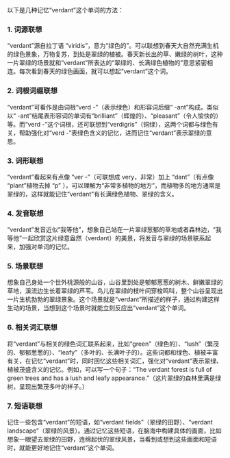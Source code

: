 以下是几种记忆“verdant”这个单词的方法：

### 1. 词源联想
“verdant”源自拉丁语 “viridis”，意为“绿色的”。可以联想到春天大自然充满生机的绿色景象，万物复苏，到处是翠绿的植被。春天新长出的草、嫩绿的树叶，这种一片翠绿的场景就和“verdant”所表达的“翠绿的、长满绿色植物的”意思紧密相连。每次看到春天的绿色画面，就可以想起“verdant”这个词。

### 2. 词根词缀联想
“verdant”可看作是由词根“verd -”（表示绿色）和形容词后缀“ -ant”构成。类似以“ -ant”结尾表形容词的单词有“brilliant”（辉煌的）、“pleasant”（令人愉快的）等。而“verd -”这个词根，还可联想到“verdigris”（铜绿），这两个词都与绿色有关，帮助强化对“verd -”表绿色含义的记忆，进而记住“verdant”表示翠绿的意思。

### 3. 词形联想
“verdant”看起来有点像 “ver -”（可联想成 very，非常）加上 “dant”（有点像 “plant”植物去掉 “p” ），可以理解为“非常多植物的地方”，而植物多的地方通常是翠绿的，这样就能记住“verdant”有长满绿色植物、翠绿的含义。

### 4. 发音联想
“verdant”发音近似“我等他”，想象自己站在一片翠绿葱郁的草地或者森林边，“我等他”一起欣赏这片绿意盎然（verdant）的美景，将发音与翠绿的场景联系起来，加强对单词的记忆。

### 5. 场景联想
想象自己身处一个世外桃源般的山谷，山谷里到处是郁郁葱葱的树木、鲜嫩翠绿的草地，溪流边生长着翠绿的芦苇。鸟儿在翠绿的枝叶间穿梭鸣叫，整个山谷呈现出一片生机勃勃的翠绿景象。这个场景就是“verdant”所描述的样子，通过构建这样生动的场景，当想到这个场景时就能立刻反应出“verdant”这个单词。

### 6. 相关词汇联想
将“verdant”与相关的绿色词汇联系起来，比如“green”（绿色的）、“lush”（繁茂的、郁郁葱葱的）、“leafy”（多叶的、长满叶子的）。这些词都和绿色、植被丰富有关，在记忆“verdant”时，同时回忆这些相关词汇，强化对“verdant”表示翠绿、植被茂盛含义的记忆。例如，可以写一个句子：“The verdant forest is full of green trees and has a lush and leafy appearance.”（这片翠绿的森林里满是绿树，呈现出繁茂多叶的样子。）

### 7. 短语联想
记住一些包含“verdant”的短语，如“verdant fields”（翠绿的田野）、“verdant landscape”（翠绿的风景）。通过记忆这些短语，在脑海中构建具体的画面，比如想象一眼望去翠绿的田野，连绵起伏的翠绿风景，当看到或想到这些画面和短语时，就能更好地记住“verdant”这个单词。 